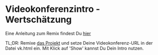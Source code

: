 # Videokonferenzintro - Wertschätzung

Eine Anleitung zum Remix findest Du [hier](https://videokonferenzintro.de/anleitung.html)

TL;DR: Remixe [das Projekt](https://waldspaziergang.glitch.me) und setze Deine Videokonferenz-URL in der Datei vk.html ein. Mit Klick auf 'Show' kannst Du Dein Intro nutzen.